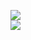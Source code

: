 [![](https://img.shields.io/badge/Made%20With-Github%20Spray-lightgrey.svg?style=for-the-badge&logo=github)](https://github.com/Annihil/github-spray#4438)  
[![](https://i.imgur.com/2DrTn0Z.gif)](https://github.com/Annihil/github-spray)